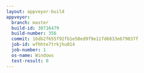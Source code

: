 ```yaml
---
layout: appveyor-build
appveyor:
  branch: master
  build-id: 30716479
  build-number: 356
  commit: 16db2f655f92fb1e58ed9f9e11fd6833e679037f
  job-id: wfhhte7trkjhu014
  job-number: 1
  os-name: Windows
  test-result: 0
---
```

